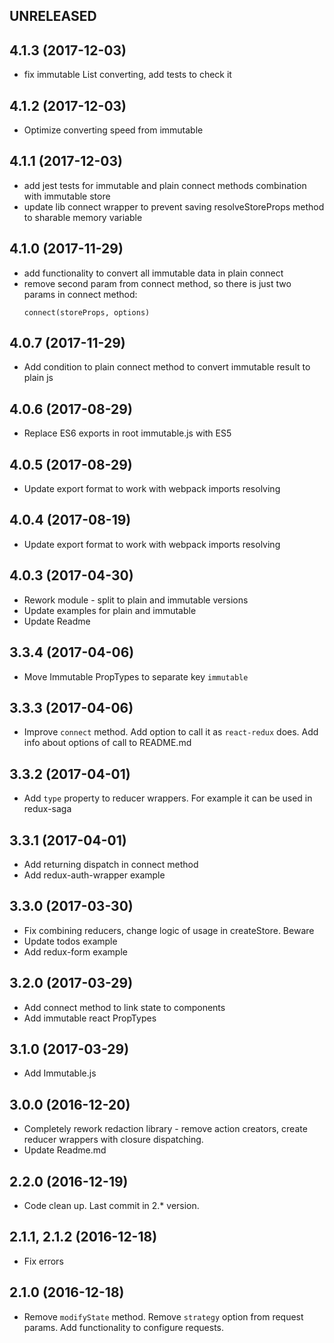 ## UNRELEASED

## 4.1.3 (2017-12-03)

  * fix immutable List converting, add tests to check it

## 4.1.2 (2017-12-03)

  * Optimize converting speed from immutable

## 4.1.1 (2017-12-03)

  * add jest tests for immutable and plain connect methods combination with immutable store 
  * update lib connect wrapper to prevent saving resolveStoreProps method to sharable memory variable  

## 4.1.0 (2017-11-29)

  * add functionality to convert all immutable data in plain connect
  * remove second param from connect method, so there is just two params in connect method:
    ```
    connect(storeProps, options)
    ```

## 4.0.7 (2017-11-29)

  * Add condition to plain connect method to convert immutable result to plain js 

## 4.0.6 (2017-08-29)

  * Replace ES6 exports in root immutable.js with ES5

## 4.0.5 (2017-08-29)

  * Update export format to work with webpack imports resolving

## 4.0.4 (2017-08-19)

  * Update export format to work with webpack imports resolving

## 4.0.3 (2017-04-30)

  * Rework module - split to plain and immutable versions
  * Update examples for plain and immutable
  * Update Readme

## 3.3.4 (2017-04-06)

  * Move Immutable PropTypes to separate key `immutable`

## 3.3.3 (2017-04-06)

  * Improve `connect` method. Add option to call it as `react-redux` does. Add info about options of call to README.md

## 3.3.2 (2017-04-01)

  * Add `type` property to reducer wrappers. For example it can be used in redux-saga

## 3.3.1 (2017-04-01)

  * Add returning dispatch in connect method
  * Add redux-auth-wrapper example

## 3.3.0 (2017-03-30)

  * Fix combining reducers, change logic of usage in createStore. Beware
  * Update todos example
  * Add redux-form example

## 3.2.0 (2017-03-29)

  * Add connect method to link state to components
  * Add immutable react PropTypes

## 3.1.0 (2017-03-29)

  * Add Immutable.js

## 3.0.0 (2016-12-20)

  * Completely rework redaction library - remove action creators, create reducer wrappers with closure dispatching.
  * Update Readme.md

## 2.2.0 (2016-12-19)

  * Code clean up. Last commit in 2.* version.

## 2.1.1, 2.1.2 (2016-12-18)

  * Fix errors

## 2.1.0 (2016-12-18)

  * Remove `modifyState` method. Remove `strategy` option from request params. Add functionality to configure requests.
